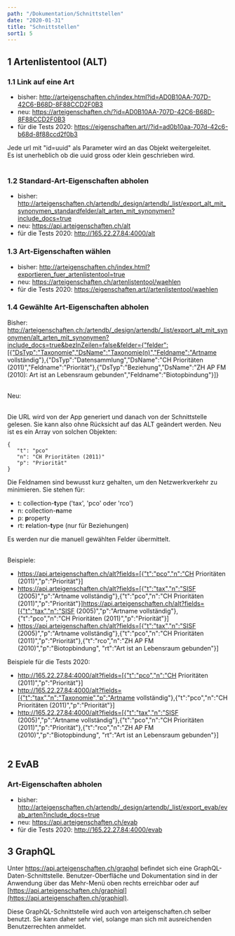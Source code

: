 ```yaml
---
path: "/Dokumentation/Schnittstellen"
date: "2020-01-31"
title: "Schnittstellen"
sort1: 5
---
```



## 1 Artenlistentool (ALT)

### 1.1 Link auf eine Art

- bisher: http://arteigenschaften.ch/index.html?id=AD0B10AA-707D-42C6-B68D-8F88CCD2F0B3
- neu: https://arteigenschaften.ch/?id=AD0B10AA-707D-42C6-B68D-8F88CCD2F0B3
- für die Tests 2020: https://eigenschaften.art//?id=ad0b10aa-707d-42c6-b68d-8f88ccd2f0b3

Jede url mit "id=uuid" als Parameter wird an das Objekt weitergeleitet.<br/>
Es ist unerheblich ob die uuid gross oder klein geschrieben wird.<br/><br/>

### 1.2 Standard-Art-Eigenschaften abholen

- bisher: http://arteigenschaften.ch/artendb/_design/artendb/_list/export_alt_mit_synonymen_standardfelder/alt_arten_mit_synonymen?include_docs=true
- neu: https://api.arteigenschaften.ch/alt
- für die Tests 2020: http://165.22.27.84:4000/alt

### 1.3 Art-Eigenschaften wählen

- bisher: http://arteigenschaften.ch/index.html?exportieren_fuer_artenlistentool=true
- neu: https://arteigenschaften.ch/artenlistentool/waehlen
- für die Tests 2020: https://eigenschaften.art//artenlistentool/waehlen

### 1.4 Gewählte Art-Eigenschaften abholen

Bisher:
<a href="http://arteigenschaften.ch:/artendb/_design/artendb/_list/export_alt_mit_synonymen/alt_arten_mit_synonymen?include_docs=true&bezInZeilen=false&felder=%7B%22felder%22:%5B%7B%22DsTyp%22:%22Taxonomie%22,%22DsName%22:%22Taxonomie(n)%22,%22Feldname%22:%22Artname vollständig%22%7D,%7B%22DsTyp%22:%22Datensammlung%22,%22DsName%22:%22CH Prioritäten (2011)%22,%22Feldname%22:%22Priorität%22%7D,%7B%22DsTyp%22:%22Beziehung%22,%22DsName%22:%22ZH AP FM (2010): Art ist an Lebensraum gebunden%22,%22Feldname%22:%22Biotopbindung%22%7D%5D%7D">http://arteigenschaften.ch:/artendb/_design/artendb/_list/export_alt_mit_synonymen/alt_arten_mit_synonymen?include_docs=true&bezInZeilen=false&felder={"felder":[{"DsTyp":"Taxonomie","DsName":"Taxonomie(n)","Feldname":"Artname vollständig"},{"DsTyp":"Datensammlung","DsName":"CH Prioritäten (2011)","Feldname":"Priorität"},{"DsTyp":"Beziehung","DsName":"ZH AP FM (2010): Art ist an Lebensraum gebunden","Feldname":"Biotopbindung"}]}</a>
<br/><br/>

Neu:<br/><br/>

Die URL wird von der App generiert und danach von der Schnittstelle gelesen. Sie kann also ohne Rücksicht auf das ALT geändert werden. Neu ist es ein Array von solchen Objekten:

```
{
   "t": "pco"
   "n": "CH Prioritäten (2011)"
   "p": "Priorität"
}
```

Die Feldnamen sind bewusst kurz gehalten, um den Netzwerkverkehr zu minimieren. Sie stehen für:

- t: collection-**t**ype ('tax', 'pco' oder 'rco')
- n: collection-**n**ame
- p: **p**roperty
- rt: **r**elation-**t**ype (nur für Beziehungen)

Es werden nur die manuell gewählten Felder übermittelt.<br/><br/>

Beispiele:
- <a href="https://api.arteigenschaften.ch/alt?fields=%5B%7B%22t%22:%22pco%22,%22n%22:%22CH%20Priorit%C3%A4ten%20(2011)%22,%22p%22:%22Priorit%C3%A4t%22%7D%5D">https://api.arteigenschaften.ch/alt?fields=[{"t":"pco","n":"CH Prioritäten (2011)","p":"Priorität"}]</a>
- <a href="https://api.arteigenschaften.ch/alt?fields=%5B%7B%22t%22:%22tax%22,%22n%22:%22Taxonomie%22,%22p%22:%22Artname%20vollst%C3%A4ndig%22%7D,%7B%22t%22:%22pco%22,%22n%22:%22CH%20Priorit%C3%A4ten%20(2011)%22,%22p%22:%22Priorit%C3%A4t%22%7D%5D">https://api.arteigenschaften.ch/alt?fields=[{"t":"tax","n":"SISF (2005)","p":"Artname vollständig"},{"t":"pco","n":"CH Prioritäten (2011)","p":"Priorität"}]https://api.arteigenschaften.ch/alt?fields=[{"t":"tax","n":"SISF (2005)","p":"Artname vollständig"},{"t":"pco","n":"CH Prioritäten (2011)","p":"Priorität"}]</a>
- <a href="https://api.arteigenschaften.ch/alt?fields=%5B%7B%22t%22:%22tax%22,%22n%22:%22SISF%20(2005)%22,%22p%22:%22Artname%20vollst%C3%A4ndig%22%7D,%7B%22t%22:%22pco%22,%22n%22:%22CH%20Priorit%C3%A4ten%20(2011)%22,%22p%22:%22Priorit%C3%A4t%22%7D,%7B%22t%22:%22rco%22,%22n%22:%22ZH%20AP%20FM%20(2010)%22,%22p%22:%22Biotopbindung%22,%20%22rt%22:%22Art%20ist%20an%20Lebensraum%20gebunden%22%7D%5D">https://api.arteigenschaften.ch/alt?fields=[{"t":"tax","n":"SISF (2005)","p":"Artname vollständig"},{"t":"pco","n":"CH Prioritäten (2011)","p":"Priorität"},{"t":"rco","n":"ZH AP FM (2010)","p":"Biotopbindung", "rt":"Art ist an Lebensraum gebunden"}]</a>
  <br/>

Beispiele für die Tests 2020:
- <a href="http://165.22.27.84:4000/alt?fields=%5B%7B%22t%22:%22pco%22,%22n%22:%22CH%20Priorit%C3%A4ten%20(2011)%22,%22p%22:%22Priorit%C3%A4t%22%7D%5D">http://165.22.27.84:4000/alt?fields=[{"t":"pco","n":"CH Prioritäten (2011)","p":"Priorität"}]</a>
- <a href="http://165.22.27.84:4000/alt?fields=%5B%7B%22t%22:%22tax%22,%22n%22:%22Taxonomie%22,%22p%22:%22Artname%20vollst%C3%A4ndig%22%7D,%7B%22t%22:%22pco%22,%22n%22:%22CH%20Priorit%C3%A4ten%20(2011)%22,%22p%22:%22Priorit%C3%A4t%22%7D%5D">http://165.22.27.84:4000/alt?fields=[{"t":"tax","n":"Taxonomie","p":"Artname vollständig"},{"t":"pco","n":"CH Prioritäten (2011)","p":"Priorität"}]</a>
- <a href="http://165.22.27.84:4000/alt?fields=%5B%7B%22t%22:%22tax%22,%22n%22:%22SISF%20(2005)%22,%22p%22:%22Artname%20vollst%C3%A4ndig%22%7D,%7B%22t%22:%22pco%22,%22n%22:%22CH%20Priorit%C3%A4ten%20(2011)%22,%22p%22:%22Priorit%C3%A4t%22%7D,%7B%22t%22:%22rco%22,%22n%22:%22ZH%20AP%20FM%20(2010)%22,%22p%22:%22Biotopbindung%22,%20%22rt%22:%22Art%20ist%20an%20Lebensraum%20gebunden%22%7D%5D">http://165.22.27.84:4000/alt?fields=[{"t":"tax","n":"SISF (2005)","p":"Artname vollständig"},{"t":"pco","n":"CH Prioritäten (2011)","p":"Priorität"},{"t":"rco","n":"ZH AP FM (2010)","p":"Biotopbindung", "rt":"Art ist an Lebensraum gebunden"}]</a>
  <br/><br/>

## 2 EvAB

### Art-Eigenschaften abholen

- bisher: http://arteigenschaften.ch/artendb/_design/artendb/_list/export_evab/evab_arten?include_docs=true
- neu: https://api.arteigenschaften.ch/evab
- für die Tests 2020: http://165.22.27.84:4000/evab

## 3 GraphQL

Unter https://api.arteigenschaften.ch/graphql befindet sich eine GraphQL-Daten-Schnittstelle. Benutzer-Oberfläche und Dokumentation sind in der Anwendung über das Mehr-Menü oben rechts erreichbar oder auf [https://api.arteigenschaften.ch/graphiql](https://api.arteigenschaften.ch/graphiql).

Diese GraphQL-Schnittstelle wird auch von arteigenschaften.ch selber benutzt. Sie kann daher sehr viel, solange man sich mit ausreichenden Benutzerrechten anmeldet.
